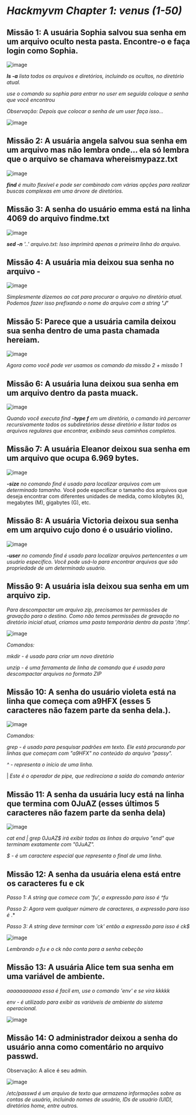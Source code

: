 # ***Hackmyvm Chapter 1: venus (1-50)***

## Missão 1: A usuária Sophia salvou sua senha em um arquivo oculto nesta pasta. Encontre-o e faça login como Sophia.

![image](https://github.com/Paulo23k/Paulo3k-hackmyvm-venus-1-50/assets/143550827/026e9cd6-f70f-44b4-af54-350e1d004079)

***ls -a** lista todos os arquivos e diretórios, incluindo os ocultos, no diretório atual.*

*use o comando su sophia para entrar no user em seguida coloque a senha que você encontrou*

*Observação: Depois que colocar a senha de um user faça isso...*

![image](https://github.com/Paulo23k/Paulo3k-hackmyvm-venus-1-50/assets/143550827/9c95ce13-da10-4589-9d6d-81efcbf3946a)

## Missão 2: A usuária angela salvou sua senha em um arquivo mas não lembra onde… ela só lembra que o arquivo se chamava whereismypazz.txt

![image](https://github.com/Paulo23k/Paulo3k-hackmyvm-venus-1-50/assets/143550827/d3631999-8403-43e1-a749-e72244406467)

***find** é muito flexível e pode ser combinado com várias opções para realizar buscas complexas em uma árvore de diretórios.*

## Missão 3: A senha do usuário emma está na linha 4069 do arquivo findme.txt

![image](https://github.com/Paulo23k/Paulo3k-hackmyvm-venus-1-50/assets/143550827/d3940b1a-9e38-4290-9847-b46be18fcb2d)

***sed -n** '..' arquivo.txt: Isso imprimirá apenas a primeira linha do arquivo.*

## Missão 4: A usuária mia deixou sua senha no arquivo - 

![image](https://github.com/Paulo23k/Paulo3k-hackmyvm-venus-1-50/assets/143550827/2e2476f3-b299-417e-8306-07b6d126745a)

*Simplesmente dizemos ao cat para procurar o arquivo no diretório atual. Podemos fazer isso prefixando o nome do arquivo com a string **'./'***

## Missão 5: Parece que a usuária camila deixou sua senha dentro de uma pasta chamada hereiam.

![image](https://github.com/Paulo23k/Paulo3k-hackmyvm-venus-1-50/assets/143550827/e58f0d9a-41ef-4661-be31-07acbf5fa29a)

*Agora como você pode ver usamos os comando da missão 2 + missão 1*

## Missão 6: A usuária luna deixou sua senha em um arquivo dentro da pasta muack.

![image](https://github.com/Paulo23k/Paulo3k-hackmyvm-venus-1-50/assets/143550827/4a048ec2-289f-46af-94c6-55975b2e1385)

*Quando você executa find **-type f** em um diretório, o comando irá percorrer recursivamente todos os subdiretórios desse diretório
e listar todos os arquivos regulares que encontrar, exibindo seus caminhos completos.*

## Missão 7: A usuária Eleanor deixou sua senha em um arquivo que ocupa 6.969 bytes.

![image](https://github.com/Paulo23k/Paulo3k-hackmyvm-venus-1-50/assets/143550827/34b8fa8c-1bef-48f5-b2b3-70afd0b3e2a9)

***-size** no comando find é usado para localizar arquivos com um determinado tamanho.*
Você pode especificar o tamanho dos arquivos que deseja encontrar com diferentes unidades de medida, como kilobytes (k), megabytes (M), gigabytes (G), etc.

## Missão 8: A usuária Victoria deixou sua senha em um arquivo cujo dono é o usuário violino.

![image](https://github.com/Paulo23k/Paulo3k-hackmyvm-venus-1-50/assets/143550827/e8f785ac-0403-4583-be04-1df8d3194c02)

***-user** no comando find é usado para localizar arquivos pertencentes a um usuário específico.
Você pode usá-lo para encontrar arquivos que são propriedade de um determinado usuário.*

## Missão 9: A usuária isla deixou sua senha em um arquivo zip.

*Para descompactar um arquivo zip, precisamos ter permissões de gravação para o destino. 
Como não temos permissões de gravação no diretório inicial atual, criamos uma pasta temporária dentro da pasta '/tmp'.*

![image](https://github.com/Paulo23k/Paulo3k-hackmyvm-venus-1-50/assets/143550827/1ffcc148-8c07-4035-8b2a-a3cc6364242c)

*Comandos:*

*mkdir - é usado para criar um novo diretório*

*unzip - é uma ferramenta de linha de comando que é usada para descompactar arquivos no formato ZIP*

## Missão 10: A senha do usuário violeta está na linha que começa com a9HFX (esses 5 caracteres não fazem parte da senha dela.).

![image](https://github.com/Paulo23k/Paulo3k-hackmyvm-venus-1-50/assets/143550827/d9aec4f5-4a1a-4a3e-924e-507b62e78df1)

*Comandos:*

*grep - é usado para pesquisar padrões em texto. Ele está procurando por linhas que começam com "a9HFX" no conteúdo do arquivo "passy".*

*^ - representa o início de uma linha.*

| *Este é o operador de pipe, que redireciona a saída do comando anterior*

## Missão 11: A senha da usuária lucy está na linha que termina com 0JuAZ (esses últimos 5 caracteres não fazem parte da senha dela)

![image](https://github.com/Paulo23k/Paulo3k-hackmyvm-venus-1-50/assets/143550827/f6e2f449-0f5a-4615-81d1-c0b8f091f583)

*cat end | grep 0JuAZ$ irá exibir todas as linhas do arquivo "end" que terminam exatamente com "0JuAZ".*

*$ - é um caractere especial que representa o final de uma linha.*

## Missão 12: A senha da usuária elena está entre os caracteres fu e ck

*Passo 1: A string que comece com 'fu', a expressão para isso é ^fu*

*Passo 2: Agora vem qualquer número de caracteres, a expressão para isso é* .*

*Passo 3: A string deve terminar com 'ck' então a expressão para isso é ck$*

![image](https://github.com/Paulo23k/Paulo3k-hackmyvm-venus-1-50/assets/143550827/346d8fb8-5254-4667-a02f-29fabaaca721)

*Lembrando o fu e o ck não conta para a senha cebeção*

## Missão 13: A usuária Alice tem sua senha em uma variável de ambiente.

*aaaaaaaaaaa essa é facil em, use o comando 'env' e se vira kkkkk*

*env - é utilizado para exibir as variáveis de ambiente do sistema operacional.*

![image](https://github.com/Paulo23k/Paulo3k-hackmyvm-venus-1-50/assets/143550827/642c7dc4-756b-4823-ae29-78b72c90a7bf)

## Missão 14: O administrador deixou a senha do usuário anna como comentário no arquivo passwd.

Observação: A alice é seu admin.

![image](https://github.com/Paulo23k/Paulo3k-hackmyvm-venus-1-50/assets/143550827/7d07e67a-c91b-4882-bf19-921188cf0964)

*/etc/passwd é um arquivo de texto que armazena informações sobre as contas de usuário, 
incluindo nomes de usuário, IDs de usuário (UID), diretórios home, entre outros.*

























